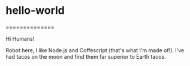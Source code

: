 # hello-world
==============

Hi Humans!

Robot here, I like Node.js and Coffescript (that's what I'm made of!).
I've had tacos on the moon and find them far superior to Earth tacos.

